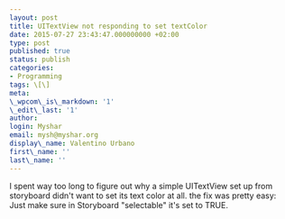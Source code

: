 ```yaml
---
layout: post
title: UITextView not responding to set textColor
date: 2015-07-27 23:43:47.000000000 +02:00
type: post
published: true
status: publish
categories:
- Programming
tags: \[\]
meta:
\_wpcom\_is\_markdown: '1'
\_edit\_last: '1'
author:
login: Myshar
email: mysh@myshar.org
display\_name: Valentino Urbano
first\_name: ''
last\_name: ''
---
```


I spent way too long to figure out why a simple UITextView set up from storyboard didn't want to set its text color at all. the fix was pretty easy: Just make sure in Storyboard "selectable" it's set to TRUE.